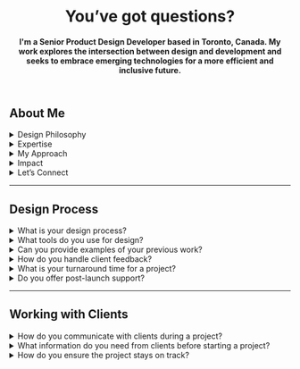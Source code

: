 <header>

# You’ve got questions?

#### I'm a Senior Product Design Developer based in Toronto, Canada. My work explores the intersection between design and development and seeks to embrace emerging technologies for a more efficient and inclusive future.


</header>


## About Me

<details>
<summary>Design Philosophy</summary>

I specialize in full-stack design, where creativity meets precision. My approach combines the art of design with the science of development, ensuring that every project is executed with the highest quality. I am driven by the belief that design should not only be beautiful but also functional and aligned with business objectives.
</details>

<details>
<summary>Expertise</summary>

* **End-to-End Design**: Leading the complete design process from concept to implementation, ensuring every detail is thoughtfully executed.
* **Strategic Collaboration**: Partnering with Product, Engineering, and UX Research teams to drive product strategy and deliver impactful solutions.
* **Design Systems**: Building comprehensive and scalable design systems that promote consistency and efficiency across digital products.
* **Leadership & Mentorship**: Providing coaching and professional development, helping designers cross-skill into development, and guiding teams to maintain high standards in both design and code.
</details>

<details>
<summary>My Approach</summary>

I lead cross-functional teams with a focus on design advocacy and integration. By fostering clear communication and collaboration across Design, Product, and PM teams, I ensure that design quality and innovation are consistently achieved. I thrive on enhancing productivity and creativity by leveraging AI and innovative tools.
</details>

<details>
<summary>Impact</summary>

My work accelerates product development, enhances design quality, and drives strategic alignment with business goals. I am committed to fostering a culture of continuous learning and mindfulness, which supports creativity and collaboration within teams.
</details>

<details>
<summary>Let’s Connect</summary>

By integrating design into every aspect of product development, I help brands unlock their potential, connect with their audience, and achieve their business goals. Let's collaborate to create solutions that drive growth and innovation.
</details>

<hr/>

<!-- ![Image](../images/portrait.jpg) -->

## Design Process

<span>
<details>
<summary>What is your design process?</summary>

My design process involves several steps:

- Research and discovery
- Concept development
- Design and prototyping
- User testing and feedback
- Iteration and refinement

</details>

<details>
<summary>What tools do you use for design?</summary>

I use a variety of tools depending on the project needs:

- Adobe Creative Suite (Photoshop, Illustrator, XD)
- Sketch
- Figma
- InVision
- Blender for 3D modeling

</details>

<details>
<summary>Can you provide examples of your previous work?</summary>

Yes, I have a portfolio of my previous work which includes:

- Website designs
- Mobile app designs
- Branding and identity projects
- 3D modeling and animations

</details>

<details>
<summary>How do you handle client feedback?</summary>

I handle client feedback by:

- Actively listening to understand their concerns
- Providing professional advice and suggestions
- Iterating on the design based on feedback
- Ensuring the final product meets their expectations

</details>

<details>
<summary>What is your turnaround time for a project?</summary>

The turnaround time for a project depends on its complexity, but typically:

- Small projects: 1-2 weeks
- Medium projects: 3-4 weeks
- Large projects: 6-8 weeks

</details>

<details>
<summary>Do you offer post-launch support?</summary>

Yes, I offer post-launch support which includes:

- Bug fixes
- Design updates
- Performance optimization
- Ongoing maintenance

</details>
</span>

<hr>

## Working with Clients

<span>
<details>
<summary>How do you communicate with clients during a project?</summary>

I communicate with clients through:

- Regular email updates
- Scheduled video calls
- Project management tools like Trello or Asana
- Instant messaging for quick questions

</details>

<details>
<summary>What information do you need from clients before starting a project?</summary>

Before starting a project, I need:

- A clear project brief
- Target audience information
- Brand guidelines
- Any existing assets or content
- Project timeline and deadlines

</details>

<details>
<summary>How do you ensure the project stays on track?</summary>

I ensure the project stays on track by:

- Setting clear milestones and deadlines
- Regularly updating the client on progress
- Using project management tools to track tasks
- Addressing any issues promptly

</details>

</span>


